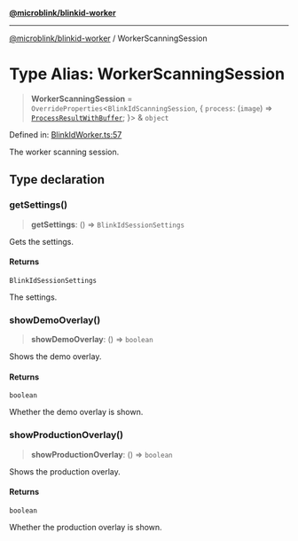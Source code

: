 [**@microblink/blinkid-worker**](../README.md)

---

[@microblink/blinkid-worker](../README.md) / WorkerScanningSession

# Type Alias: WorkerScanningSession

> **WorkerScanningSession** = `OverrideProperties`\<`BlinkIdScanningSession`, \{ `process`: (`image`) => [`ProcessResultWithBuffer`](ProcessResultWithBuffer.md); \}\> & `object`

Defined in: [BlinkIdWorker.ts:57](https://github.com/BlinkID/blinkid-web/blob/main/packages/blinkid-worker/src/BlinkIdWorker.ts)

The worker scanning session.

## Type declaration

### getSettings()

> **getSettings**: () => `BlinkIdSessionSettings`

Gets the settings.

#### Returns

`BlinkIdSessionSettings`

The settings.

### showDemoOverlay()

> **showDemoOverlay**: () => `boolean`

Shows the demo overlay.

#### Returns

`boolean`

Whether the demo overlay is shown.

### showProductionOverlay()

> **showProductionOverlay**: () => `boolean`

Shows the production overlay.

#### Returns

`boolean`

Whether the production overlay is shown.
